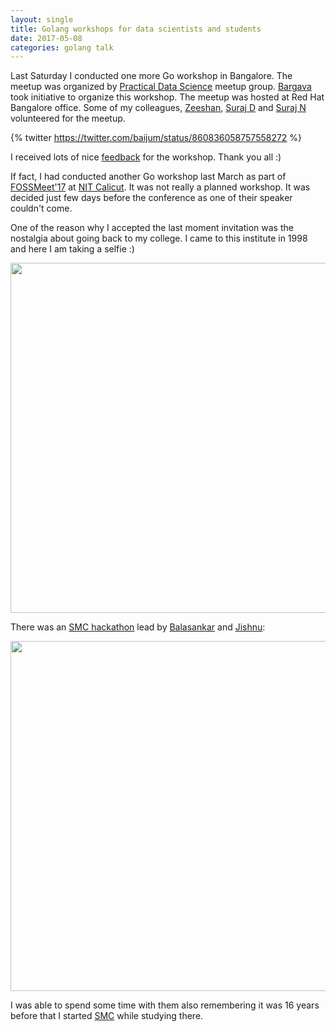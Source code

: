 ```yaml
---
layout: single
title: Golang workshops for data scientists and students
date: 2017-05-08
categories: golang talk
---
```


Last Saturday I conducted one more Go workshop in Bangalore.  The
meetup was organized by [Practical Data
Science](https://www.meetup.com/Practical-Data-Science-Workshops-Bangalore/)
meetup group.  [Bargava](https://twitter.com/bargava) took initiative
to organize this workshop.  The meetup was hosted at Red Hat Bangalore
office.  Some of my colleagues,
[Zeeshan](https://twitter.com/@zee_10000), [Suraj
D](https://twitter.com/surajd_) and [Suraj
N](https://twitter.com/red_suraj) volunteered for the meetup.

{% twitter https://twitter.com/baijum/status/860836058757558272 %}


I received lots of nice
[feedback](https://www.meetup.com/Practical-Data-Science-Workshops-Bangalore/events/238824064)
for the workshop.  Thank you all :)

If fact, I had conducted another Go workshop last March as part of
[FOSSMeet'17](http://fossmeet.in) at [NIT
Calicut](https://en.wikipedia.org/wiki/National_Institute_of_Technology_Calicut).
It was not really a planned workshop.  It was decided just few days
before the conference as one of their speaker couldn't come.

One of the reason why I accepted the last moment invitation was the
nostalgia about going back to my college.  I came to this institute in
1998 and here I am taking a selfie :)

<img src="https://www.dropbox.com/s/5jswshhv44udzrc/mb.jpg?raw=1" style="width: 560px" />

There was an [SMC hackathon](https://smc.org.in) lead by
[Balasankar](https://twitter.com/cbalasankar) and
[Jishnu](https://twitter.com/jishnu7):

<img src="https://www.dropbox.com/s/5tiov2oqh13637g/smc.jpg?raw=1"
style="width: 560px" />

I was able to spend some time with them also remembering it was 16
years before that I started [SMC](https://ml.wikipedia.org/wiki/സ്വതന്ത്രമലയാളംകമ്പ്യൂട്ടിങ്ങ്) while studying there.
